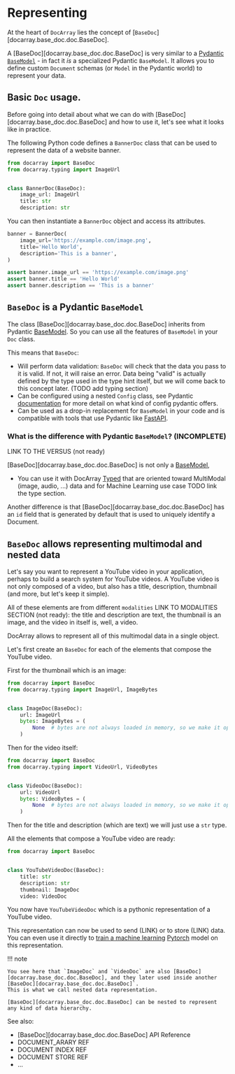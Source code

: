 # Representing

At the heart of `DocArray` lies the concept of [`BaseDoc`][docarray.base_doc.doc.BaseDoc].

A [BaseDoc][docarray.base_doc.doc.BaseDoc] is very similar to a [Pydantic](https://docs.pydantic.dev/)
[`BaseModel`](https://docs.Pydantic.dev/usage/models) - in fact it _is_ a specialized Pydantic `BaseModel`. It allows you to define custom `Document` schemas (or `Model` in
the Pydantic world) to represent your data.

## Basic `Doc` usage.

Before going into detail about what we can do with [BaseDoc][docarray.base_doc.doc.BaseDoc] and how to use it, let's
see what it looks like in practice.

The following Python code defines a `BannerDoc` class that can be used to represent the data of a website banner.

```python
from docarray import BaseDoc
from docarray.typing import ImageUrl


class BannerDoc(BaseDoc):
    image_url: ImageUrl
    title: str
    description: str
```

You can then instantiate a `BannerDoc` object and access its attributes.

```python
banner = BannerDoc(
    image_url='https://example.com/image.png',
    title='Hello World',
    description='This is a banner',
)

assert banner.image_url == 'https://example.com/image.png'
assert banner.title == 'Hello World'
assert banner.description == 'This is a banner'
```

## `BaseDoc` is a Pydantic `BaseModel`

The class [BaseDoc][docarray.base_doc.doc.BaseDoc] inherits from Pydantic [BaseModel](https://docs.pydantic.dev/usage/models). So you can use
all the features of `BaseModel` in your `Doc` class. 

This means that `BaseDoc`:

* Will perform data validation: `BaseDoc` will check that the data you pass to it is valid. If not, it will raise an 
error. Data being "valid" is actually defined by the type used in the type hint itself, but we will come back to this concept later. (TODO add typing section)
* Can be configured using a nested `Config` class, see Pydantic [documentation](https://docs.pydantic.dev/usage/model_config/) for more detail on what kind of config pydantic offers.
* Can be used as a drop-in replacement for `BaseModel` in your code and is compatible with tools that use Pydantic like [FastAPI]('https://fastapi.tiangolo.com/').

###  What is the difference with Pydantic `BaseModel`? (INCOMPLETE)

LINK TO THE VERSUS (not ready)

[BaseDoc][docarray.base_doc.doc.BaseDoc] is not only a [BaseModel](https://docs.pydantic.dev/usage/models), 

* You can use it with DocArray [Typed](docarray.typing) that are oriented toward MultiModal (image, audio, ...) data and for 
Machine Learning use case TODO link the type section. 

Another difference is that [BaseDoc][docarray.base_doc.doc.BaseDoc] has an `id` field that is generated by default that is used to uniquely identify a Document.

## `BaseDoc` allows representing multimodal and nested data

Let's say you want to represent a YouTube video in your application, perhaps to build a search system for YouTube videos.
A YouTube video is not only composed of a video, but also has a title, description, thumbnail (and more, but let's keep it simple).

All of these elements are from different `modalities` LINK TO MODALITIES SECTION (not ready): the title and description are text, the thumbnail is an image, and the video in itself is, well, a video.

DocArray allows to represent all of this multimodal data in a single object. 

Let's first create an `BaseDoc` for each of the elements that compose the YouTube video.

First for the thumbnail which is an image:

```python
from docarray import BaseDoc
from docarray.typing import ImageUrl, ImageBytes


class ImageDoc(BaseDoc):
    url: ImageUrl
    bytes: ImageBytes = (
        None  # bytes are not always loaded in memory, so we make it optional
    )
```

Then for the video itself:

```python
from docarray import BaseDoc
from docarray.typing import VideoUrl, VideoBytes


class VideoDoc(BaseDoc):
    url: VideoUrl
    bytes: VideoBytes = (
        None  # bytes are not always loaded in memory, so we make it optional
    )
``` 

Then for the title and description (which are text) we will just use a `str` type.

All the elements that compose a YouTube video are ready:

```python
from docarray import BaseDoc


class YouTubeVideoDoc(BaseDoc):
    title: str
    description: str
    thumbnail: ImageDoc
    video: VideoDoc
```

You now have `YouTubeVideoDoc` which is a pythonic representation of a YouTube video. 

This representation can now be used to send (LINK) or to store (LINK) data. You can even use it directly to [train a machine learning](../../how_to/multimodal_training_and_serving.md) [Pytorch](https://pytorch.org/docs/stable/index.html) model on this representation. 

!!! note

    You see here that `ImageDoc` and `VideoDoc` are also [BaseDoc][docarray.base_doc.doc.BaseDoc], and they later used inside another [BaseDoc][docarray.base_doc.doc.BaseDoc]`.
    This is what we call nested data representation. 

    [BaseDoc][docarray.base_doc.doc.BaseDoc] can be nested to represent any kind of data hierarchy.

See also:

* [BaseDoc][docarray.base_doc.doc.BaseDoc] API Reference
* DOCUMENT_ARARY REF
* DOCUMENT INDEX REF
* DOCUMENT STORE REF
* ...
